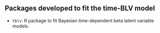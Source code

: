 ## Packages developed to fit the time-BLV model

- `tblv`: R package to fit Bayesian time-dependent beta latent variable models. 
